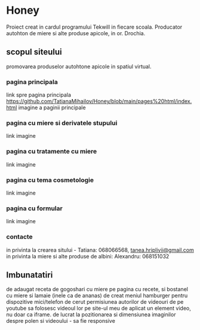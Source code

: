 # Honey
Proiect creat in cardul programului Tekwill in fiecare scoala. Producator autohton de miere si alte produse apicole, in or. Drochia. 
## scopul siteului 
promovarea produselor autohtone apicole in spatiul virtual.
### pagina principala 
link spre pagina principala https://github.com/TatianaMihailov/Honey/blob/main/pages%20html/index.html
imagine a paginii principale
### pagina cu miere si derivatele stupului
link
imagine
### pagina cu tratamente cu miere 
link 
imagine
### pagina cu tema cosmetologie
link 
imagine
### pagina cu formular
link 
imagine
### contacte 
in privinta la crearea sitului - Tatiana: 068066568, tanea.hriplivii@gmail.com
in privinta la miere si alte produse de albini: Alexandru: 068151032
## Imbunatatiri
de adaugat receta de gogoshari cu miere pe pagina cu recete, si bostanel cu miere si lamaie (inele ca de ananas)
de creat meniul hamburger pentru dispozitive mici/telefon
de cerut permisiunea autorilor de videouri de pe youtube sa folosesc videoul lor pe site-ul meu
de aplicat un element video, nu doar ca iframe. 
de lucrat la pozitionarea si dimensiunea imaginilor despre polen si videoului - sa fie responsive
